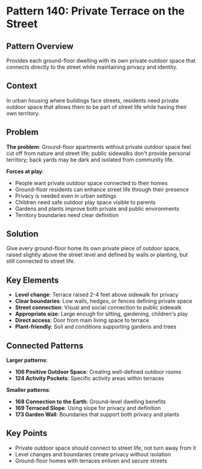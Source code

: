 # Pattern 140: Private Terrace on the Street

## Pattern Overview
Provides each ground-floor dwelling with its own private outdoor space that connects directly to the street while maintaining privacy and identity.

## Context
In urban housing where buildings face streets, residents need private outdoor space that allows them to be part of street life while having their own territory.

## Problem
**The problem**: Ground-floor apartments without private outdoor space feel cut off from nature and street life; public sidewalks don't provide personal territory; back yards may be dark and isolated from community life.

**Forces at play**:
- People want private outdoor space connected to their homes
- Ground-floor residents can enhance street life through their presence
- Privacy is needed even in urban settings
- Children need safe outdoor play space visible to parents
- Gardens and plants improve both private and public environments
- Territory boundaries need clear definition

## Solution
Give every ground-floor home its own private piece of outdoor space, raised slightly above the street level and defined by walls or planting, but still connected to street life.

## Key Elements
- **Level change**: Terrace raised 2-4 feet above sidewalk for privacy
- **Clear boundaries**: Low walls, hedges, or fences defining private space
- **Street connection**: Visual and social connection to public sidewalk
- **Appropriate size**: Large enough for sitting, gardening, children's play
- **Direct access**: Door from main living space to terrace
- **Plant-friendly**: Soil and conditions supporting gardens and trees

## Connected Patterns
**Larger patterns**:
- **106 Positive Outdoor Space**: Creating well-defined outdoor rooms
- **124 Activity Pockets**: Specific activity areas within terraces

**Smaller patterns**:
- **168 Connection to the Earth**: Ground-level dwelling benefits
- **169 Terraced Slope**: Using slope for privacy and definition
- **173 Garden Wall**: Boundaries that support both privacy and plants

## Key Points
- Private outdoor space should connect to street life, not turn away from it
- Level changes and boundaries create privacy without isolation
- Ground-floor homes with terraces enliven and secure streets